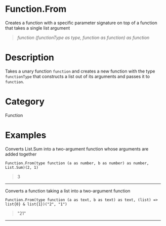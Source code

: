 ﻿# Function.From
Creates a function with a specific parameter signature on top of a function that takes a single list argument
> _function (functionType as type, function as function) as function_
# Description 
Takes a unary function <code>function</code> and creates a new function with the type <code>functionType</code> that constructs a list out of its arguments and passes it to <code>function</code>.
# Category 
Function
# Examples 
Converts List.Sum into a two-argument function whose arguments are added together
```
Function.From(type function (a as number, b as number) as number, List.Sum)(2, 1)
```
> 3
***
Converts a function taking a list into a two-argument function
```
Function.From(type function (a as text, b as text) as text, (list) => list{0} & list{1})("2", "1")
```
> "21"
***
